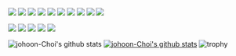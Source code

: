 <img src="https://img.shields.io/badge/Python-3766AB?style=flat-square&logo=Python&logoColor=white"/></a>
<img src="https://img.shields.io/badge/C++-00599C?style=flat-square&logo=C++&logoColor=white"/></a>
<img src="https://img.shields.io/badge/C-A8B9CC?style=flat-square&logo=C&logoColor=white"/></a>
<img src="https://img.shields.io/badge/MySQL-4479A1?style=flat-square&logo=MySQL&logoColor=white"/></a>
<img src="https://img.shields.io/badge/JAVA-007396?style=flat-square&logo=JAVA&logoColor=white"/></a>
<img src="https://img.shields.io/badge/Javascript-F7DF1E?style=flat-square&logo=JavaScript&logoColor=white"/></a>
<img src="https://img.shields.io/badge/PostgreSQL-4169E1?style=flat-square&logo=PostgreSQL&logoColor=white"/></a>
<img src="https://img.shields.io/badge/Django-092E20?style=flat-square&logo=Django&logoColor=white"/></a>
<img src="https://img.shields.io/badge/Android-3DDC84?style=flat-square&logo=Android&logoColor=white"/></a>
<img src="https://img.shields.io/badge/HTML-E34F26?style=flat-square&logo=HTML5&logoColor=white"/></a>

<img src="https://img.shields.io/badge/VisualStudio-5C2D91?style=flat-square&logo=Visual Studio&logoColor=white"/></a>
<img src="https://img.shields.io/badge/VisualStudioCode-007ACC?style=flat-square&logo=Visual Studio Code&logoColor=white"/></a>
<img src="https://img.shields.io/badge/PyCharm-000000?style=flat-square&logo=PyCharm&logoColor=white"/></a>
<img src="https://img.shields.io/badge/Eclipse-2C2255?style=flat-square&logo=Eclipse IDE&logoColor=white"/></a>
<img src="https://img.shields.io/badge/AndroidStudio-3DDC84?style=flat-square&logo=Android Studio&logoColor=white"/></a>

![johoon-Choi's github stats](https://github-readme-stats.vercel.app/api?username=johoon-Choi&show_icons=true)
[![johoon-Choi's github stats](https://github-readme-stats.vercel.app/api/top-langs/?username=johoon-Choi&show_icons=true&hide_border=true&title_color=004386&icon_color=004386&layout=compact)](https://github.com/johoon-Choi)
![trophy](https://github-profile-trophy.vercel.app/?username=johoon-Choi)

<!---
johoon-Choi/johoon-Choi is a ✨ special ✨ repository because its `README.md` (this file) appears on your GitHub profile.
You can click the Preview link to take a look at your changes.
--->
